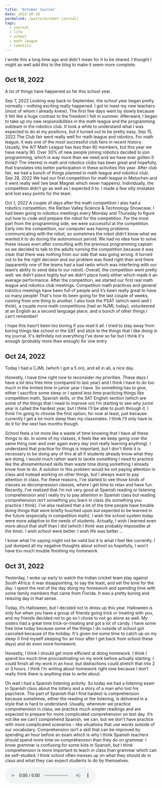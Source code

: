 ```yaml
---
title: 'October Journal'
date: 2022-10-18
permalink: /posts/october-journal/
tags:
  - journal
  - life
  - school
  - math league
  - robotics
---
```


I wrote this a long time ago and didn't mean for it to be shared. I thought I might as well add this to the blog to make it seem more complete.

## Oct 18, 2022
A lot of things have happened so far this school year. 

Sep 7, 2022 Looking way back to September, the school year began pretty normally – nothing exciting really happened. I got to meet my new teachers (most of whom I already knew). The first few days went by slowly because it felt like a huge contrast to the freedom I felt in summer. Afterward, I began to take up my new responsibilities in the math league and the programming subteam in the robotics club. It took a while to understand what I was expected to do at my positions, but it turned out to be pretty easy. Sep 15, 2022 The Club fair went really well for math league and robotics. For math league, it was one of the most successful club fairs in recent history. Usually, the AIT Math League has less than 60 members, but this year we have nearly 90. Over 30% of new people joining robotics decided to join programming, which is way more than we need and we have ever gotten (I think)! The interest in math and robotics clubs has been great and hopefully, that translates into better participation in these activities this year. After club fair, we had a bunch of things planned in math league and robotics club. Sep 28, 2022 We had our first competition for math league in Metuchen and it went really well (we beat Magnet which never happens). Individually, the competition didn’t go as well as I expected it to. I made a few silly mistakes and lost easy points for the team. 

Oct 1, 2022 A couple of days after the math competition I also had a robotics competition, the Raritan Valley Science & Technology Showcase. I had been going to robotics meetings every Monday and Thursday to figure out how to code and prepare the robot for the competition. For the most part from the programming side, we were successful at the competition. Early into the competition, our computer was having problems communicating with the robot, so sometimes the robot didn’t know what we wanted it to do during the autonomous period. We had no idea how to solve these issues even after consulting with the previous programming captain so we decided to talk to the adults running the competition because it was clear that there was nothing from our side that was going wrong. It turned out to be the right decision and our problem was fixed right then and there (apparently one of the teams had a bad radio which was interfering with our team’s ability to send data to our robot). Overall, the competition went pretty well: we didn’t place highly but we didn’t place lowly either which made it an average performance. After the competition, we started our first real math league and robotics club meetings. Competition math practices and general robotics meetings have been full of people and it’s been really great to have so many people! That's how its been going for the last couple of weeks, running from one thing to another. I also took the PSAT (which went well I think), a couple more math competitions (had an NJML today), volunteered at an English as a second language place, and a bunch of other things I can’t remember! 

I hope this hasn’t been too boring if you read it all. I tried to stay away from boring things like school or the SAT and stick to the things that I like doing in my journal. It's definitely not everything I’ve done so far but I think it's enough (probably more than enough) for one entry. 

## Oct 24, 2022
Today I had a CJML (which I got a 5 on), and all in all, a nice day. 

Honestly, I have time right now to reconsider my priorities. These days I have a lot less free time (compared to last year) and I think I have to do too much in the limited time in junior year I have. So something has to give, either I sacrifice some sleep or I spend less time practicing things like competition math, Spanish skills, or the SAT English section (which are some of the things that I need to improve on) I’m starting to see why junior year is called the hardest year, but I think I’ll be able to push through it. I think I’m going to choose the first option, for now at least, just because currently I get a lot more sleep than my classmates. I think I’ll only have to do it for the next two months though.

School feels a lot more like a waste of time knowing that I have all these things to do. In some of my classes, it feels like we keep going over the same thing over and over again every day (not really learning anything). I understand that practice for things is important, but I don’t think it is necessary to be doing any of this at all if students already know what they are doing. I would much rather want to tackle something I need to practice like the aforementioned skills than waste time doing something I already know how to do. A solution to this problem would be not paying attention in class and instead working on other things, but I always want to pay attention in class. For these reasons, I’ve started to see those kinds of classes as decompression classes, where I get time to relax and have fun. Recently, I’ve realized that I’m not very good at Spanish reading or listening comprehension and I really try to pay attention in Spanish class but reading comprehension isn’t something you learn in class (its something you practice I think). I’ve also realized that a lot of the time people have trouble doing things that were briefly touched upon but expected to be learned in the future (especially in competition math).  I wish the school system today were more adaptive to the needs of students. Actually, I wish I learned even more about that stuff than I did (which I think was probably impossible at the time). I wish school were better. I wish life was better … 

I know what I’m saying might not be valid but it is what I feel like currently. I just dumped all my negative thoughts about school so hopefully, I won’t have too much trouble finishing my homework.

## Oct 31, 2022
Yesterday, I woke up early to watch the Indian cricket team play against South Africa: it was disappointing, to say the least, and set the tone for the day. I spent the rest of the day doing my homework and spending time with some family members that came from Florida. It was a pretty boring and relaxing day in that sense. 

Today, it’s Halloween, but I decided not to dress up this year. Halloween is only fun when you have a group of friends going trick or treating with you, and my friends decided not to go so I chose to not go alone as well. My sisters had a great time trick-or-treating and got a lot of candy. I have some free time today because some of the things I do outside of school got canceled because of the holiday. It's given me some time to catch up on my sleep (I find myself sleeping for an hour after I get back from school these days) and do even more homework. 

Honestly, I think I should get more efficient at doing homework. I think I spend too much time procrastinating on my work before actually starting. I could finish all my work in an hour, but distractions could stretch that into 2 or 3 hours. I think I’m writing about homework right now because I don’t really think there is anything else to write about. 

Oh wait I had a Spanish listening activity. So today we had a listening exam in Spanish class about the lottery and a story of a man who lost his paycheck. The part of Spanish that I find hardest is comprehension because sometimes, either the reading or the listening, is delivered in a style that is hard to understand. Usually, whenever we practice comprehension in class, we practice much simpler readings and are expected to prepare for more complicated comprehension on test day. It’s not like we can’t comprehend Spanish, we can, but we don’t have practice with more complicated scenarios – like situations that use words outside of our vocabulary. Comprehension isn’t a skill that can be improved by spending an hour before an exam which is why I think Spanish teachers should spend more time on comprehension than they do on grammar. I know grammar is confusing for some kids in Spanish, but I think comprehension is more important to teach in class than grammar which can be self-studied. I think school often messes up on what they should do in class and what they can expect students to do by themselves.

![](/images/posts/other/November%20Journal.mp3)